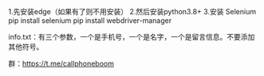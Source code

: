 1.先安装edge（如果有了则不用安装）
2.然后安装python3.8+
3.安装 Selenium
	pip install selenium
	pip install webdriver-manager

info.txt：有三个参数，一个是手机号，一个是名字，一个是留言信息。不要添加其他符号。

群：https://t.me/callphoneboom
